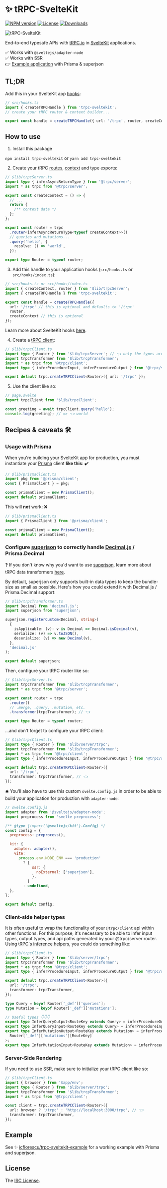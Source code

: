 # ✨ tRPC-SvelteKit

[![NPM version][npm-image]][npm-url]
[![License][license-image]][license-url]
[![Downloads][downloads-image]][downloads-url]

<img src="https://user-images.githubusercontent.com/581999/153954565-61b219ee-c352-41b4-b8ff-3eba955b9b7d.png" alt="tRPC-SvelteKit" />

End-to-end typesafe APIs with [tRPC.io](https://trpc.io/) in [SvelteKit](https://kit.svelte.dev/) applications.

✅ Works with `@sveltejs/adapter-node`  
✅ Works with SSR  
👉 [Example application](https://github.com/icflorescu/trpc-sveltekit-example) with Prisma & superjson

## TL;DR

Add this in your SvelteKit app [hooks](https://kit.svelte.dev/docs/hooks):

```ts
// src/hooks.ts
import { createTRPCHandle } from 'trpc-sveltekit';
// create your tRPC router & context builder...

export const handle = createTRPCHandle({ url: '/trpc', router, createContext }); // 👈 add this handle
```

## How to use

1. Install this package

`npm install trpc-sveltekit` or `yarn add trpc-sveltekit`

2. Create your tRPC [routes](https://trpc.io/docs/router), [context](https://trpc.io/docs/context) and type exports:

```ts
// $lib/trpcServer.ts
import type { inferAsyncReturnType } from '@trpc/server';
import * as trpc from '@trpc/server';

export const createContext = () => {
  // ...
  return {
    /** context data */
  };
};

export const router = trpc
  .router<inferAsyncReturnType<typeof createContext>>()
  // queries and mutations...
  .query('hello', {
    resolve: () => 'world',
  });

export type Router = typeof router;
```

3. Add this handle to your application hooks (`src/hooks.ts` or `src/hooks/index.ts`):

```ts
// src/hooks.ts or src/hooks/index.ts
import { createContext, router } from '$lib/trpcServer';
import { createTRPCHandle } from 'trpc-sveltekit';

export const handle = createTRPCHandle({
  url: '/trpc' // this is optional and defaults to '/trpc'
  router,
  createContext // this is optional
});
```

Learn more about SvelteKit hooks [here](https://kit.svelte.dev/docs/hooks).

4. Create a [tRPC client](https://trpc.io/docs/vanilla):

```ts
// $lib/trpcClient.ts
import type { Router } from '$lib/trpcServer'; // 👈 only the types are imported from the server
import trpcTransformer from '$lib/trcpTransformer';
import * as trpc from '@trpc/client';
import type { inferProcedureInput, inferProcedureOutput } from '@trpc/server';

export default trpc.createTRPCClient<Router>({ url: '/trpc' });
```

5. Use the client like so:

```ts
// page.svelte
import trpcClient from '$lib/trpcClient';

const greeting = await trpcClient.query('hello');
console.log(greeting); // => 👈 world
```

## Recipes & caveats 🛠

### Usage with Prisma

When you're building your SvelteKit app for production, you must instantiate your [Prisma](https://www.prisma.io/) client **like this**: ✔️

```ts
// $lib/prismaClient.ts
import pkg from '@prisma/client';
const { PrismaClient } = pkg;

const prismaClient = new PrismaClient();
export default prismaClient;
```

This will **not** work: ❌

```ts
// $lib/prismaClient.ts
import { PrismaClient } from '@prisma/client';

const prismaClient = new PrismaClient();
export default prismaClient;
```

### Configure [superjson](https://github.com/blitz-js/superjson) to correctly handle [Decimal.js](https://mikemcl.github.io/decimal.js/) / Prisma.Decimal

❓ If you don't know why you'd want to use [superjson](https://github.com/blitz-js/superjson), learn more about tRPC data transformers [here](https://trpc.io/docs/data-transformers).

By default, superjson only supports built-in data types to keep the bundle-size as small as possible. Here's how you could extend it with Decimal.js / Prisma.Decimal support:

```ts
// $lib/trpcTransformer.ts
import Decimal from 'decimal.js';
import superjson from 'superjson';

superjson.registerCustom<Decimal, string>(
  {
    isApplicable: (v): v is Decimal => Decimal.isDecimal(v),
    serialize: (v) => v.toJSON(),
    deserialize: (v) => new Decimal(v),
  },
  'decimal.js'
);

export default superjson;
```

Then, configure your tRPC router like so:

```ts
// $lib/trpcServer.ts
import trpcTransformer from '$lib/trcpTransformer';
import * as trpc from '@trpc/server';

export const router = trpc
  .router()
  // .merge, .query, .mutation, etc.
  .transformer(trpcTransformer); // 👈

export type Router = typeof router;
```

...and don't forget to configure your tRPC client:

```ts
// $lib/trpcClient.ts
import type { Router } from '$lib/server/trpc';
import trpcTransformer from '$lib/trcpTransformer';
import * as trpc from '@trpc/client';
import type { inferProcedureInput, inferProcedureOutput } from '@trpc/server';

export default trpc.createTRPCClient<Router>({
  url: '/trpc',
  transformer: trpcTransformer, // 👈
});
```

🛎️ You'll also have to use this custom `svelte.config.js` in order to be able to build your application for production with `adapter-node`:

```js
// svelte.config.js
import adapter from '@sveltejs/adapter-node';
import preprocess from 'svelte-preprocess';

/** @type {import('@sveltejs/kit').Config} */
const config = {
  preprocess: preprocess(),

  kit: {
    adapter: adapter(),
    vite:
      process.env.NODE_ENV === 'production'
        ? {
            ssr: {
              noExternal: ['superjson'],
            },
          }
        : undefined,
  },
};

export default config;
```

### Client-side helper types

It is often useful to wrap the functionality of your `@trpc/client` api within other functions. For this purpose, it's necessary to be able to infer input types, output types, and api paths generated by your @trpc/server router. Using [tRPC's inference helpers](https://trpc.io/docs/infer-types), you could do something like:

```ts
// $lib/trpcClient.ts
import type { Router } from '$lib/server/trpc';
import trpcTransformer from '$lib/trcpTransformer';
import * as trpc from '@trpc/client';
import type { inferProcedureInput, inferProcedureOutput } from '@trpc/server';

export default trpc.createTRPCClient<Router>({
  url: '/trpc',
  transformer: trpcTransformer,
});

type Query = keyof Router['_def']['queries'];
type Mutation = keyof Router['_def']['mutations'];

// Useful types 👇👇👇
export type InferQueryOutput<RouteKey extends Query> = inferProcedureOutput<Router['_def']['queries'][RouteKey]>;
export type InferQueryInput<RouteKey extends Query> = inferProcedureInput<Router['_def']['queries'][RouteKey]>;
export type InferMutationOutput<RouteKey extends Mutation> = inferProcedureOutput<
  Router['_def']['mutations'][RouteKey]
>;
export type InferMutationInput<RouteKey extends Mutation> = inferProcedureInput<Router['_def']['mutations'][RouteKey]>;
```

### Server-Side Rendering

If you need to use SSR, make sure to initialize your tRPC client like so:

```ts
// $lib/trpcClient.ts
import { browser } from '$app/env';
import type { Router } from '$lib/server/trpc';
import trpcTransformer from '$lib/trcpTransformer';
import * as trpc from '@trpc/client';

const client = trpc.createTRPCClient<Router>({
  url: browser ? '/trpc' : 'http://localhost:3000/trpc', // 👈
  transformer: trpcTransformer,
});
```

## Example

See ✨ [icflorescu/trpc-sveltekit-example](https://github.com/icflorescu/trpc-sveltekit-example) for a working example with Prisma and superjson.

## License

The [ISC License](https://github.com/icflorescu/trpc-sveltekit/blob/master/LICENSE).

[npm-image]: https://img.shields.io/npm/v/trpc-sveltekit.svg?style=flat-square
[npm-url]: https://npmjs.org/package/trpc-sveltekit
[license-image]: http://img.shields.io/npm/l/trpc-sveltekit.svg?style=flat-square
[license-url]: LICENSE
[downloads-image]: http://img.shields.io/npm/dm/trpc-sveltekit.svg?style=flat-square
[downloads-url]: https://npmjs.org/package/trpc-sveltekit
